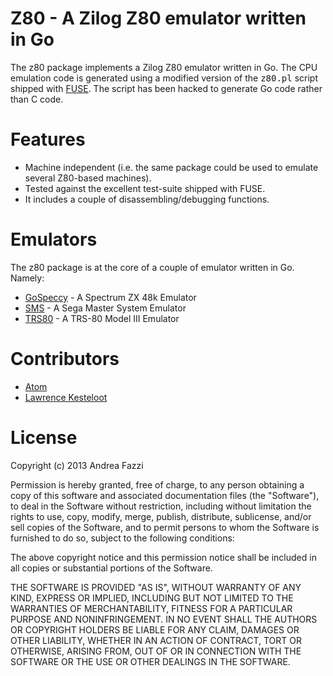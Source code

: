 # Z80 - A Zilog Z80 emulator written in Go

The z80 package implements a Zilog Z80 emulator written in Go. The CPU
emulation code is generated using a modified version of the
<tt>z80.pl</tt> script shipped with
[FUSE](http://fuse-emulator.sourceforge.net/). The script has been
hacked to generate Go code rather than C code.

# Features

* Machine independent (i.e. the same package could be used to emulate
  several Z80-based machines).
* Tested against the excellent test-suite shipped with FUSE.
* It includes a couple of disassembling/debugging functions.

# Emulators

The z80 package is at the core of a couple of emulator written in
Go. Namely:

* [GoSpeccy](https://github.com/remogatto/gospeccy) - A Spectrum ZX 48k Emulator
* [SMS](https://github.com/remogatto/sms) - A Sega Master System Emulator
* [TRS80](https://github.com/lkesteloot/trs80) - A TRS-80 Model III Emulator
 
# Contributors

* [Atom](https://github.com/0xe2-0x9a-0x9b)
* [Lawrence Kesteloot](https://github.com/lkesteloot)

# License

Copyright (c) 2013 Andrea Fazzi

Permission is hereby granted, free of charge, to any person obtaining
a copy of this software and associated documentation files (the
"Software"), to deal in the Software without restriction, including
without limitation the rights to use, copy, modify, merge, publish,
distribute, sublicense, and/or sell copies of the Software, and to
permit persons to whom the Software is furnished to do so, subject to
the following conditions:

The above copyright notice and this permission notice shall be
included in all copies or substantial portions of the Software.

THE SOFTWARE IS PROVIDED "AS IS", WITHOUT WARRANTY OF ANY KIND,
EXPRESS OR IMPLIED, INCLUDING BUT NOT LIMITED TO THE WARRANTIES OF
MERCHANTABILITY, FITNESS FOR A PARTICULAR PURPOSE AND
NONINFRINGEMENT. IN NO EVENT SHALL THE AUTHORS OR COPYRIGHT HOLDERS BE
LIABLE FOR ANY CLAIM, DAMAGES OR OTHER LIABILITY, WHETHER IN AN ACTION
OF CONTRACT, TORT OR OTHERWISE, ARISING FROM, OUT OF OR IN CONNECTION
WITH THE SOFTWARE OR THE USE OR OTHER DEALINGS IN THE SOFTWARE.
